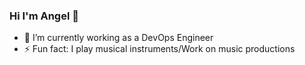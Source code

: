 ### Hi I'm Angel 👋

- 👯 I’m currently working as a DevOps Engineer
- ⚡ Fun fact: I play musical instruments/Work on music productions
